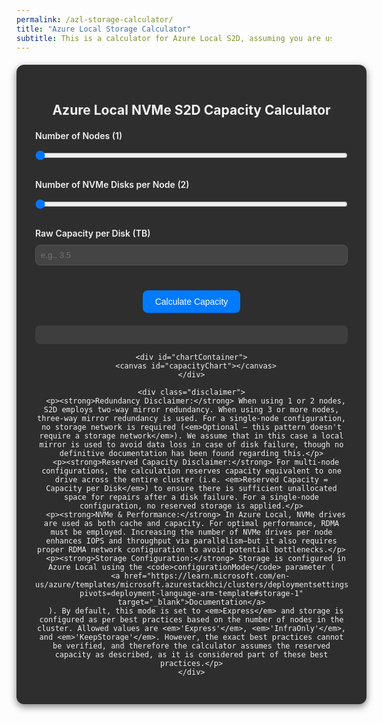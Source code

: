 ```yaml
---
permalink: /azl-storage-calculator/
title: "Azure Local Storage Calculator"
subtitle: This is a calculator for Azure Local S2D, assuming you are using NVMe storage only
---
```


<div class="az-local-calculator">
  <style>
    /* Dark Mode styling for the calculator */
    .az-local-calculator .container {
      background: #2e2e2e;
      border-radius: 12px;
      box-shadow: 0 4px 12px rgba(0, 0, 0, 0.5);
      padding: 30px;
      max-width: 500px;
      width: 100%;
      text-align: center;
      margin: 20px auto;
      color: #f1f1f1;
    }
    .az-local-calculator h1 {
      font-size: 1.5em;
      margin-bottom: 20px;
      color: #f1f1f1;
    }
    .az-local-calculator .slider-container {
      margin: 20px 0;
      text-align: left;
    }
    .az-local-calculator label {
      display: block;
      margin-bottom: 5px;
      font-weight: 600;
      color: #f1f1f1;
    }
    .az-local-calculator input[type=range] {
      width: 100%;
      margin: 10px 0;
    }
    .az-local-calculator input[type=number] {
      width: 100%;
      padding: 8px;
      border: 1px solid #555;
      border-radius: 8px;
      box-sizing: border-box;
      margin-top: 5px;
      background-color: #444;
      color: #f1f1f1;
    }
    .az-local-calculator button {
      background-color: #007aff;
      color: #fff;
      border: none;
      border-radius: 8px;
      padding: 10px 20px;
      font-size: 1em;
      cursor: pointer;
      margin-top: 20px;
    }
    .az-local-calculator button:hover {
      background-color: #005bb5;
    }
    .az-local-calculator .result {
      background: #3e3e3e;
      border-radius: 8px;
      padding: 15px;
      margin-top: 20px;
      text-align: left;
      font-size: 0.95em;
      color: #f1f1f1;
    }
    .az-local-calculator .disclaimer {
      font-size: 0.8em;
      color: #ccc;
      margin-top: 20px;
      text-align: left;
    }
    .az-local-calculator #chartContainer {
      margin-top: 20px;
    }
  </style>

  <div class="container">
    <h2>Azure Local NVMe S2D Capacity Calculator</h2>
    <div class="slider-container">
      <label for="nodes">Number of Nodes (<span id="nodesValue">1</span>)</label>
      <input type="range" id="nodes" min="1" max="16" value="1" oninput="document.getElementById('nodesValue').innerText = this.value;">
    </div>
    <div class="slider-container">
      <label for="disks">Number of NVMe Disks per Node (<span id="disksValue">2</span>)</label>
      <input type="range" id="disks" min="2" max="24" value="2" oninput="document.getElementById('disksValue').innerText = this.value;">
    </div>
    <div class="slider-container">
      <label for="capacity">Raw Capacity per Disk (TB)</label>
      <input type="number" id="capacity" placeholder="e.g., 3.5" step="0.1" min="0.1">
    </div>
    <button onclick="calculateCapacity()">Calculate Capacity</button>
    <div id="result" class="result"></div>
    
    <div id="chartContainer">
      <canvas id="capacityChart"></canvas>
    </div>
    
    <div class="disclaimer">
      <p><strong>Redundancy Disclaimer:</strong> When using 1 or 2 nodes, S2D employs two-way mirror redundancy. When using 3 or more nodes, three-way mirror redundancy is used. For a single-node configuration, no storage network is required (<em>Optional – this pattern doesn't require a storage network</em>). We assume that in this case a local mirror is used to avoid data loss in case of disk failure, though no definitive documentation has been found regarding this.</p>
      <p><strong>Reserved Capacity Disclaimer:</strong> For multi-node configurations, the calculation reserves capacity equivalent to one drive across the entire cluster (i.e. <em>Reserved Capacity = Capacity per Disk</em>) to ensure there is sufficient unallocated space for repairs after a disk failure. For a single-node configuration, no reserved storage is applied.</p>
      <p><strong>NVMe & Performance:</strong> In Azure Local, NVMe drives are used as both cache and capacity. For optimal performance, RDMA must be employed. Increasing the number of NVMe drives per node enhances IOPS and throughput via parallelism—but it also requires proper RDMA network configuration to avoid potential bottlenecks.</p>
      <p><strong>Storage Configuration:</strong> Storage is configured in Azure Local using the <code>configurationMode</code> parameter (
        <a href="https://learn.microsoft.com/en-us/azure/templates/microsoft.azurestackhci/clusters/deploymentsettings?pivots=deployment-language-arm-template#storage-1" target="_blank">Documentation</a>
      ). By default, this mode is set to <em>Express</em> and storage is configured as per best practices based on the number of nodes in the cluster. Allowed values are <em>'Express'</em>, <em>'InfraOnly'</em>, and <em>'KeepStorage'</em>. However, the exact best practices cannot be verified, and therefore the calculator assumes the reserved capacity as described, as it is considered part of these best practices.</p>
    </div>
  </div>
  
  <script>
    let chart; // Global variable for Chart.js instance

    function calculateCapacity() {
      var nodes = parseFloat(document.getElementById("nodes").value);
      var disks = parseFloat(document.getElementById("disks").value);
      var capacityPerDisk = parseFloat(document.getElementById("capacity").value);
      
      if (isNaN(nodes) || isNaN(disks) || isNaN(capacityPerDisk) || capacityPerDisk <= 0) {
        alert("Please enter valid values for all fields.");
        return;
      }
      
      // Total Raw Capacity calculation:
      var totalRaw = nodes * disks * capacityPerDisk;
      
      // For a single-node configuration, no reserved capacity is applied.
      // For multi-node clusters, reserve capacity equals one disk's capacity across the entire cluster.
      var reserved = (nodes === 1) ? 0 : capacityPerDisk;
      
      // Effective Capacity available for volumes:
      var effective = totalRaw - reserved;
      
      // Redundancy: 2-way if 1-2 nodes, 3-way if 3+ nodes.
      var redundancyFactor = (nodes < 3) ? 2 : 3;
      
      // Usable Capacity: effective capacity divided by redundancy factor.
      var usable = effective / redundancyFactor;
      
      // Resiliency portion is the remaining effective capacity after accounting for usable capacity.
      var resiliency = effective - usable;
      
      var resultHtml = "<strong>Total Raw Capacity:</strong> " + totalRaw.toFixed(2) + " TB<br>" +
                       "<strong>Reserved Capacity:</strong> " + reserved.toFixed(2) + " TB<br>" +
                       "<strong>Effective Capacity:</strong> " + effective.toFixed(2) + " TB<br>" +
                       "<strong>Redundancy:</strong> " + ((redundancyFactor === 2) ? "Two-Way Mirror" : "Three-Way Mirror") + "<br>" +
                       "<strong>Usable Capacity:</strong> " + usable.toFixed(2) + " TB";
      
      document.getElementById("result").innerHTML = resultHtml;
      
      updateChart(totalRaw, usable, resiliency, reserved);
    }
    
    function updateChart(totalRaw, usable, resiliency, reserved) {
      // Create a single, stacked bar with:
      // - Usable Capacity (leftmost segment, light blue)
      // - Resiliency (middle segment, even lighter blue; represents effective capacity minus usable capacity)
      // - Reserved Capacity (rightmost segment, gray)
      // The sum of these segments equals the total raw capacity.
      const data = {
        labels: ['Capacity'],
        datasets: [
          {
            label: 'Usable Capacity',
            data: [usable],
            backgroundColor: 'rgba(128,191,255,0.9)', // light blue
            stack: 'combined',
            order: 1
          },
          {
            label: 'Resiliency',
            data: [resiliency],
            backgroundColor: 'rgba(179,209,255,0.9)', // even lighter blue
            stack: 'combined',
            order: 2
          },
          {
            label: 'Reserved Capacity',
            data: [reserved],
            backgroundColor: 'rgba(211,211,211,0.9)', // light gray
            stack: 'combined',
            order: 3
          }
        ]
      };
      
      const config = {
        type: 'bar',
        data: data,
        options: {
          indexAxis: 'x',
          responsive: true,
          plugins: {
            legend: {
              position: 'bottom'
            }
          },
          scales: {
            x: {
              stacked: true,
              title: {
                display: true,
                text: 'Capacity (TB)'
              }
            },
            y: {
              stacked: true,
              ticks: {
                display: false
              }
            }
          }
        }
      };
      
      // If a chart exists, destroy it before creating a new one.
      if (chart) {
        chart.destroy();
      }
      const ctx = document.getElementById('capacityChart').getContext('2d');
      chart = new Chart(ctx, config);
    }
  </script>
</div>


